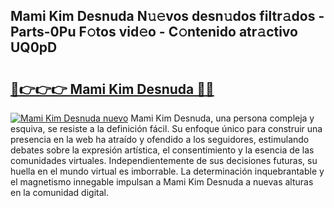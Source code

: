 ## Mami Kim Desnuda N𝚞𝚎vos desn𝚞dos filtr𝚊dos - Parts-0Pu F𝚘tos vid𝚎o - C𝚘ntenido atr𝚊ctivo UQ0pD

# <h2><a href="http://mbbwo8y.tromn.icu/?c=Mami+Kim+Desnuda">🔗👉👉👉 Mami Kim Desnuda 🔗🔗</a></h2>

[![Mami Kim Desnuda nuevo](https://i.imgur.com/pEAQMta.gif)](http://mbbwo8y.tromn.icu/?c=Mami+Kim+Desnuda)
Mami Kim Desnuda, una persona compleja y esquiva, se resiste a la definición fácil. Su enfoque único para construir una presencia en la web ha atraído y ofendido a los seguidores, estimulando debates sobre la expresión artística, el consentimiento y la esencia de las comunidades virtuales. Independientemente de sus decisiones futuras, su huella en el mundo virtual es imborrable. La determinación inquebrantable y el magnetismo innegable impulsan a Mami Kim Desnuda a nuevas alturas en la comunidad digital.
